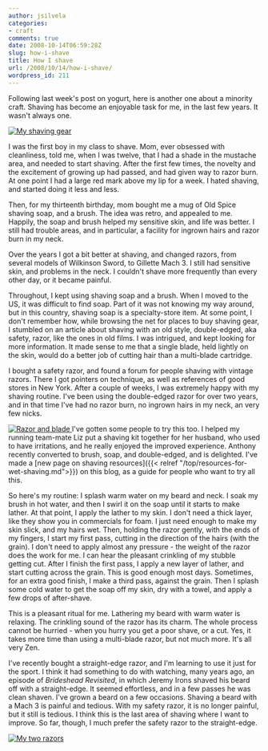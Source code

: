 ```yaml
---
author: jsilvela
categories:
- craft
comments: true
date: 2008-10-14T06:59:28Z
slug: how-i-shave
title: How I shave
url: /2008/10/14/how-i-shave/
wordpress_id: 211
---
```


Following last week's post on yogurt, here is another one about a minority
craft.
Shaving has become an enjoyable task for me, in the last few years. It wasn't
always one.

[![My shaving gear](http://jsilvela.smugmug.com/photos/392670324_RMtoh-S.jpg)](http://jsilvela.smugmug.com/photos/392670324_RMtoh-XL.jpg)

I was the first boy in my class to shave. Mom, ever obsessed with cleanliness,
told me, when I was twelve, that I had a shade in the mustache area, and needed
to start shaving. After the first few times, the novelty and the excitement of
growing up had passed, and had given way to razor burn. At one point I had a
large red mark above my lip for a week. I hated shaving, and started doing it
less and less.

Then, for my thirteenth birthday, mom bought me a mug of Old Spice shaving soap,
and a brush. The idea was retro, and appealed to me. Happily, the soap and brush
helped my sensitive skin, and life was better. I still had trouble areas, and in
particular, a facility for ingrown hairs and razor burn in my neck.

Over the years I got a bit better at shaving, and changed razors, from several
models of Wilkinson Sword, to Gillette Mach 3. I still had sensitive skin, and
problems in the neck. I couldn't shave more frequently than every other day, or
it  became painful.

Throughout, I  kept using shaving soap and a brush. When I moved to the US, it
was difficult to find soap. Part of it was not knowing my way around, but in
this country, shaving soap is a specialty-store item. At some point, I don't
remember how, while browsing the net for places to buy shaving gear, I stumbled
on an article about shaving with an old style, double-edged, aka safety, razor,
like the ones in old films. I was intrigued, and kept looking for more
information. It made sense to me that a single blade, held lightly on the skin,
would do a better job of cutting hair than a multi-blade cartridge.

I bought a safety razor, and found a forum for people shaving with vintage
razors. There I got pointers on technique, as well as references of good stores
in New York. After a couple of weeks, I was extremely happy with my shaving
routine. I've been using the double-edged razor for over two years, and in that
time I've had no razor burn, no ingrown hairs in my neck, an very few nicks.

[![Razor and blade](http://jsilvela.smugmug.com/photos/392670672_7a99D-S.jpg)
](http://jsilvela.smugmug.com/photos/392670672_7a99D-XL.jpg)
I've gotten some people to try this too. I helped my running team-mate Liz put a shaving kit together for her husband, who used to have irritations, and he
really enjoyed the improved experience. Anthony recently converted to brush,
soap, and double-edged, and is delighted.
I've made a
[new page on shaving resources]({{< relref "/top/resources-for-wet-shaving.md">}})
on this blog, as a guide for people who want to try all this.

So here's my routine: I splash warm water on my beard and neck. I soak my brush
in hot water, and then I swirl it on the soap until it starts to make lather. At
that point, I apply the lather to my skin. I don't need a thick layer, like they
show you in commercials for foam. I just need enough to make my skin slick, and
my hairs wet. Then, holding the razor gently, with the ends of my fingers, I
start my first pass, cutting in the direction of the hairs (with the grain). I
don't need to apply almost any pressure - the weight of the razor does the work
for me. I can hear the pleasant crinkling of my stubble getting cut.
After I finish  the first pass, I apply a new layer of lather, and start cutting
across the grain. This is good enough most days. Sometimes, for an extra good
finish, I make a third pass, against the grain. Then I splash some cold water to
get the soap off my skin, dry with a towel, and apply a few drops of
after-shave.

This is a pleasant ritual for me. Lathering my beard with warm water is
relaxing. The crinkling sound of the razor has its charm. The whole process
cannot be hurried - when you hurry you get a poor shave, or a cut. Yes, it takes
more time than using a multi-blade razor, but not much more. It's all very Zen.

I've recently bought a straight-edge razor, and I'm learning to use it just for
the sport. I think it had something to do with watching, many years ago, an
episode of _Brideshead Revisited_, in which Jeremy Irons shaved his beard off
with a straight-edge. It seemed effortless, and in a few passes he was clean
shaven. I've grown a beard on a few occasions. Shaving a beard with a Mach 3 is
painful and tedious. With my safety razor, it is no longer painful, but it still
is tedious. I think this is the last area of shaving where I want to improve. So
far, though, I much prefer the safety razor to the straight-edge.

[![My two razors](http://jsilvela.smugmug.com/photos/392671144_Atdvg-S.jpg)](http://jsilvela.smugmug.com/photos/392671144_Atdvg-XL.jpg)
